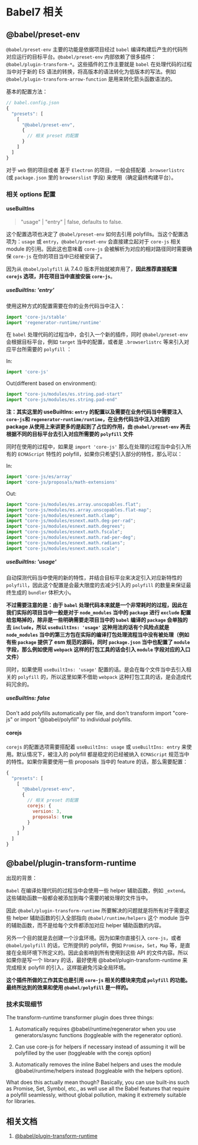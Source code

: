 # Babel7 相关

## @babel/preset-env

`@babel/preset-env` 主要的功能是依据项目经过 `babel` 编译构建后产生的代码所对应运行的目标平台。`@babel/preset-env` 内部依赖了很多插件： `@babel/plugin-transform-*`。这些插件的工作主要就是 `babel` 在处理代码的过程当中对于新的 ES 语法的转换，将高版本的语法转化为低版本的写法。例如 `@babel/plugin-transform-arrow-function` 是用来转化箭头函数语法的。

基本的配置方法：

```javascript
// babel.config.json
{
  "presets": [
    [
      "@babel/preset-env",
      {
        // 相关 preset 的配置
      }
    ]
  ]
}
```

对于 `web` 侧的项目或者 基于 `Electron` 的项目，一般会搭配着 `.browserlistrc` (或 `package.json` 里的 `browserslist` 字段) 来使用（确定最终构建平台）。

### 相关 options 配置

#### useBuiltIns

> "usage" | "entry" | false, defaults to false.

这个配置选项也决定了 `@babel/preset-env` 如何去引用 polyfills。当这个配置选项为：`usage` 或 `entry`，`@babel/preset-env` 会直接建立起对于 `core-js` 相关 module 的引用。因此这也意味着 `core-js` 会被解析为对应的相对路径同时需要确保 `core-js` 在你的项目当中已经被安装了。

因为从 `@babel/polyfill` 从 7.4.0 版本开始就被弃用了，**因此推荐直接配置 `corejs` 选项，并在项目当中直接安装 `core-js`**。

##### useBuiltIns: 'entry'

使用这种方式的配置需要在你的业务代码当中注入：

```javascript
import 'core-js/stable'
import 'regenerator-runtime/runtime'
```

在 `babel` 处理代码的过程当中，会引入一个新的插件，同时 `@babel/preset-env` 会根据目标平台，例如 `target` 当中的配置，或者是 `.browserlistrc` 等来引入对应平台所需要的 `polyfill` ：

In:

```javascript
import 'core-js'
```

Out(different based on environment):

```javascript
import "core-js/modules/es.string.pad-start"
import "core-js/modules/es.string.pad-end"
```

**注：其实这里的 useBuiltIns: `entry` 的配置以及需要在业务代码当中需要注入 `core-js`和 `regenerator-runtime/runtime`，在业务代码当中注入对应的 package 从使用上来讲更多的是起到了占位的作用，由 `@babel/preset-env` 再去根据不同的目标平台去引入对应所需要的 `polyfill` 文件**

同时在使用的过程中，如果是 `import 'core-js'` 那么在处理的过程当中会引入所有的 `ECMAScript` 特性的 polyfill，如果你只希望引入部分的特性，那么可以：

In:

```javascript
import 'core-js/es/array'
import 'core-js/proposals/math-extensions'
```

Out:

```javascript
import "core-js/modules/es.array.unscopables.flat";
import "core-js/modules/es.array.unscopables.flat-map";
import "core-js/modules/esnext.math.clamp";
import "core-js/modules/esnext.math.deg-per-rad";
import "core-js/modules/esnext.math.degrees";
import "core-js/modules/esnext.math.fscale";
import "core-js/modules/esnext.math.rad-per-deg";
import "core-js/modules/esnext.math.radians";
import "core-js/modules/esnext.math.scale";
```

##### useBuiltIns: 'usage'

自动探测代码当中使用的新的特性，并结合目标平台来决定引入对应新特性的 `polyfill`，因此这个配置是会最大限度的去减少引入的 `polyfill` 的数量来保证最终生成的 `bundler` 体积大小。

**不过需要注意的是：由于 `babel` 处理代码本来就是一个非常耗时的过程，因此在我们实际的项目当中一般是对于 `node_modules` 当中的 `package` 进行 `exclude` 配置给忽略掉的，除非是一些明确需要走项目当中的 `babel` 编译的 `package` 会单独的去 `include`，所以 `useBuiltIns: 'usage'` 这种用法的话有个风险点就是 `node_modules` 当中的第三方包在实际的编译打包处理流程当中没有被处理（例如有些 `package` 提供了 esm 规范的源码，同时 `package.json` 当中也配置了 `module` 字段，那么例如使用 `webpack` 这样的打包工具的话会引入 `module` 字段对应的入口文件）**

同时，如果使用 `useBuiltIns: 'usage'` 配置的话。是会在每个文件当中去引入相关的 `polyfill` 的，所以这里如果不借助 `webpack` 这种打包工具的话，是会造成代码冗余的。

##### useBuiltIns: false

Don't add polyfills automatically per file, and don't transform import "core-js" or import "@babel/polyfill" to individual polyfills.

#### corejs

`corejs` 的配置选项需要搭配着 `useBuiltIns: usage` 或 `useBuiltIns: entry` 来使用。默认情况下，被注入的 polyfill 都是稳定的已经被纳入 `ECMAScript` 规范当中的特性。如果你需要使用一些 proposals 当中的 feature 的话，那么需要配置：

```javascript
{
  "presets": [
    [
      "@babel/preset-env",
      {
        // 相关 preset 的配置
        corejs: {
          version: 3,
          proposals: true
        }
      }
    ]
  ]
}
```


## @babel/plugin-transform-runtime

出现的背景：

`Babel` 在编译处理代码的过程当中会使用一些 helper 辅助函数，例如 `_extend`。这些辅助函数一般都会被添加到每个需要的被处理的文件当中。

因此 `@babel/plugin-transform-runtime` 所要解决的问题就是将所有对于需要这些 helper 辅助函数的引入全部指向 `@babel/runtime/helpers` 这个 module 当中的辅助函数，而不是给每个文件都添加对应 helper 辅助函数的内容。

另外一个目的就是去创建一个沙盒环境。因为如果你直接引入 `core-js`，或者 `@babel/polyfill` 的话，它所提供的 polyfill，例如 `Promise`，`Set`，`Map` 等，是直接在全局环境下所定义的。因此会影响到所有使用到这些 API 的文件内容。所以如果你是写一个 library 的话，最好使用 @babel/plugin-transform-runtime 来完成相关 polyfill 的引入，这样能避免污染全局环境。

**这个插件所做的工作其实也是引用 `core-js` 相关的模块来完成 `polyfill` 的功能。最终所达到的效果和使用 `@babel/polyfill` 是一样的。**

### 技术实现细节

The transform-runtime transformer plugin does three things:

1. Automatically requires @babel/runtime/regenerator when you use generators/async functions (toggleable with the regenerator option).

2. Can use core-js for helpers if necessary instead of assuming it will be polyfilled by the user (toggleable with the corejs option)

3. Automatically removes the inline Babel helpers and uses the module @babel/runtime/helpers instead (toggleable with the helpers option).


What does this actually mean though? Basically, you can use built-ins such as Promise, Set, Symbol, etc., as well use all the Babel features that require a polyfill seamlessly, without global pollution, making it extremely suitable for libraries.

## 相关文档

1. [@babel/plugin-transform-runtime](https://babel.docschina.org/docs/en/babel-plugin-transform-runtime)